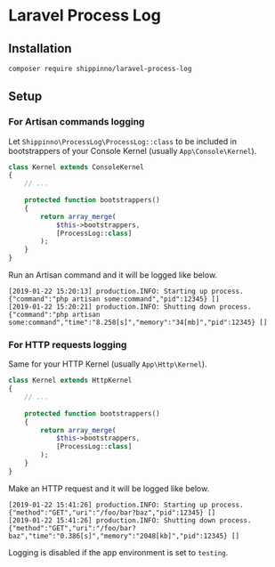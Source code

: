# Laravel Process Log

## Installation

```sh
composer require shippinno/laravel-process-log
```

## Setup

### For Artisan commands logging

Let `Shippinno\ProcessLog\ProcessLog::class` to be included in bootstrappers of your Console Kernel (usually `App\Console\Kernel`).

```php
class Kernel extends ConsoleKernel
{
    // ...
 
    protected function bootstrappers()
    {
        return array_merge(
            $this->bootstrappers,
            [ProcessLog::class]
        );
    }
}
```

Run an Artisan command and it will be logged like below.

```
[2019-01-22 15:20:13] production.INFO: Starting up process. {"command":"php artisan some:command","pid":12345} []
[2019-01-22 15:20:21] production.INFO: Shutting down process. {"command":"php artisan some:command","time":"8.258[s]","memory":"34[mb]","pid":12345} []
```

### For HTTP requests logging

Same for your HTTP Kernel (usually `App\Http\Kernel`).

```php
class Kernel extends HttpKernel 
{
    // ...
 
    protected function bootstrappers()
    {
        return array_merge(
            $this->bootstrappers,
            [ProcessLog::class]
        );
    }
}
```

Make an HTTP request and it will be logged like below.

```
[2019-01-22 15:41:26] production.INFO: Starting up process. {"method":"GET","uri":"/foo/bar?baz","pid":12345} []
[2019-01-22 15:41:26] production.INFO: Shutting down process. {"method":"GET","uri":"/foo/bar?baz","time":"0.386[s]","memory":"2048[kb]","pid":12345} []
```

Logging is disabled if the app environment is set to `testing`.

